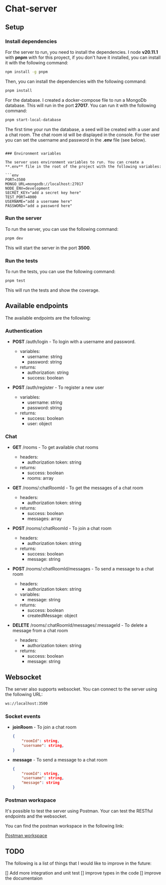 # Chat-server

## Setup

### Install dependencies

For the server to run, you need to install the dependencies. I node **v20.11.1** with **pnpm** with for this proyect, if you don't have it installed, you can install it with the following command:

```bash
npm install -g pnpm
```

Then, you can install the dependencies with the following command:

```bash
pnpm install
```

For the database. I created a docker-compose file to run a MongoDb database. This will run in the port **27017**. You can run it with the following command:

```bash
pnpm start-local-database
```

The first time your run the database, a seed will be created with a user and a chat room.
The chat room id will be displayed in the console.
For the user you can set the username and password in the **.env** file (see below).

````env

### Environment variables

The server uses environment variables to run. You can create a **.env** file in the root of the project with the following variables:

```env
PORT=3500
MONGO_URL=mongodb://localhost:27017
NODE_ENV=development
SECRET_KEY="add a secret key here"
TEST_PORT=4000
USERNAME="add a username here"
PASSWORD="add a password here"
````

### Run the server

To run the server, you can use the following command:

```bash
pnpm dev
```

This will start the server in the port **3500**.

### Run the tests

To run the tests, you can use the following command:

```bash
pnpm test
```

This will run the tests and show the coverage.

## Available endpoints

The available endpoints are the following:

### Authentication

- **POST** /auth/login - To login with a username and password.

  - variables:
    - username: string
    - password: string
  - returns:
    - authorization: string
    - success: boolean

- **POST** /auth/register - To register a new user
  - variables:
    - username: string
    - password: string
  - returns:
    - success: boolean
    - user: object

### Chat

- **GET** /rooms - To get available chat rooms

  - headers:
    - authorization token: string
  - returns:
    - success: boolean
    - rooms: array

- **GET** /rooms/:chatRoomId - To get the messages of a chat room

  - headers:
    - authorization token: string
  - returns:
    - success: boolean
    - messages: array

- **POST** /rooms/:chatRoomId - To join a chat room

  - headers:
    - authorization token: string
  - returns:
    - success: boolean
    - message: string

- **POST** /rooms/:chatRoomId/messages - To send a message to a chat room

  - headers:
    - authorization token: string
  - variables:
    - message: string
  - returns:
    - success: boolean
    - createdMessage: object

- **DELETE** /rooms/:chatRoomId/messages/:messageId - To delete a message from a chat room

  - headers:
    - authorization token: string
  - returns:
    - success: boolean
    - message: string

## Websocket

The server also supports websocket. You can connect to the server using the following URL:

```bash
ws://localhost:3500
```

### Socket events

- **joinRoom** - To join a chat room
  ```json
  {
      "roomId": string,
      "username": string,
  }
  ```
- **message** - To send a message to a chat room
  ```json
  {
      "roomId": string,
      "username": string,
      "message": string
  }
  ```

### Postman workspace

It's possible to test the server using Postman. Your can test the RESTful endpoints and the websocket.

You can find the postman workspace in the following link:

[Postman workspace]()

## TODO

The following is a list of things that I would like to improve in the future:

[] Add more integration and unit test
[] improve types in the code
[] improve the documentaion
